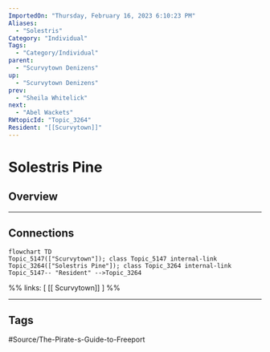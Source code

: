 ```yaml
---
ImportedOn: "Thursday, February 16, 2023 6:10:23 PM"
Aliases:
  - "Solestris"
Category: "Individual"
Tags:
  - "Category/Individual"
parent:
  - "Scurvytown Denizens"
up:
  - "Scurvytown Denizens"
prev:
  - "Sheila Whitelick"
next:
  - "Abel Wackets"
RWtopicId: "Topic_3264"
Resident: "[[Scurvytown]]"
---
```

# Solestris Pine
## Overview
---
## Connections
```mermaid
flowchart TD
Topic_5147(["Scurvytown"]); class Topic_5147 internal-link
Topic_3264(["Solestris Pine"]); class Topic_3264 internal-link
Topic_5147-- "Resident" -->Topic_3264
```
%%
links: [ [[ Scurvytown]] ]
%%


---
## Tags
#Source/The-Pirate-s-Guide-to-Freeport

